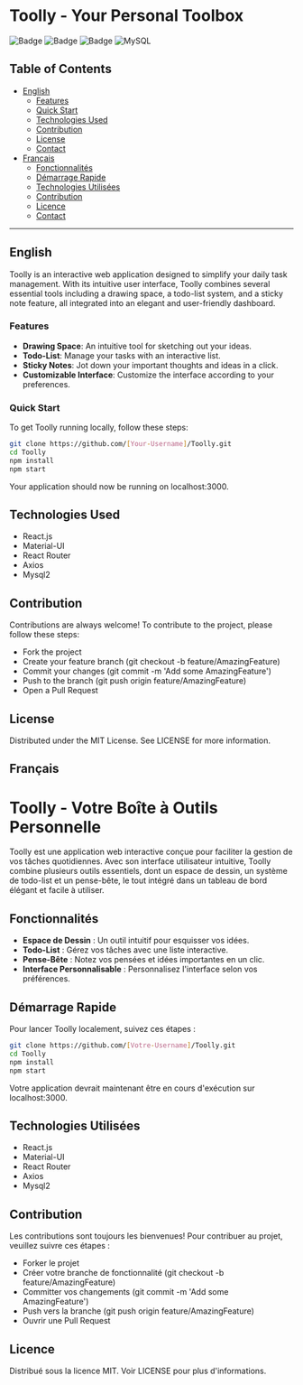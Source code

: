 # Toolly - Your Personal Toolbox

![Badge](https://img.shields.io/badge/version-0.1.0-blue.svg) ![Badge](https://img.shields.io/badge/status-in%20development-orange.svg) ![Badge](https://img.shields.io/badge/license-MIT-green.svg) ![MySQL](https://img.shields.io/badge/MySQL-Database-blue)

## Table of Contents

- [English](#english)
  - [Features](#features)
  - [Quick Start](#quick-start)
  - [Technologies Used](#technologies-used)
  - [Contribution](#contribution)
  - [License](#license)
  - [Contact](#contact)
- [Français](#français)
  - [Fonctionnalités](#fonctionnalités)
  - [Démarrage Rapide](#démarrage-rapide)
  - [Technologies Utilisées](#technologies-utilisées)
  - [Contribution](#contribution-1)
  - [Licence](#licence)
  - [Contact](#contact-1)

---

## English

Toolly is an interactive web application designed to simplify your daily task management. With its intuitive user interface, Toolly combines several essential tools including a drawing space, a todo-list system, and a sticky note feature, all integrated into an elegant and user-friendly dashboard.

### Features

- **Drawing Space**: An intuitive tool for sketching out your ideas.
- **Todo-List**: Manage your tasks with an interactive list.
- **Sticky Notes**: Jot down your important thoughts and ideas in a click.
- **Customizable Interface**: Customize the interface according to your preferences.

### Quick Start

To get Toolly running locally, follow these steps:

```bash
git clone https://github.com/[Your-Username]/Toolly.git
cd Toolly
npm install
npm start
```

Your application should now be running on localhost:3000.

## Technologies Used

- React.js
- Material-UI
- React Router
- Axios
- Mysql2

## Contribution

Contributions are always welcome! To contribute to the project, please follow these steps:

- Fork the project
- Create your feature branch (git checkout -b feature/AmazingFeature)
- Commit your changes (git commit -m 'Add some AmazingFeature')
- Push to the branch (git push origin feature/AmazingFeature)
- Open a Pull Request

## License

Distributed under the MIT License. See LICENSE for more information.

## Français

# Toolly - Votre Boîte à Outils Personnelle

Toolly est une application web interactive conçue pour faciliter la gestion de vos tâches quotidiennes. Avec son interface utilisateur intuitive, Toolly combine plusieurs outils essentiels, dont un espace de dessin, un système de todo-list et un pense-bête, le tout intégré dans un tableau de bord élégant et facile à utiliser.

## Fonctionnalités

- **Espace de Dessin** : Un outil intuitif pour esquisser vos idées.
- **Todo-List** : Gérez vos tâches avec une liste interactive.
- **Pense-Bête** : Notez vos pensées et idées importantes en un clic.
- **Interface Personnalisable** : Personnalisez l'interface selon vos préférences.

## Démarrage Rapide

Pour lancer Toolly localement, suivez ces étapes :

```bash
git clone https://github.com/[Votre-Username]/Toolly.git
cd Toolly
npm install
npm start
```

Votre application devrait maintenant être en cours d'exécution sur localhost:3000.

## Technologies Utilisées

- React.js
- Material-UI
- React Router
- Axios
- Mysql2

## Contribution

Les contributions sont toujours les bienvenues! Pour contribuer au projet, veuillez suivre ces étapes :

- Forker le projet
- Créer votre branche de fonctionnalité (git checkout -b feature/AmazingFeature)
- Committer vos changements (git commit -m 'Add some AmazingFeature')
- Push vers la branche (git push origin feature/AmazingFeature)
- Ouvrir une Pull Request

## Licence

Distribué sous la licence MIT. Voir LICENSE pour plus d'informations.
